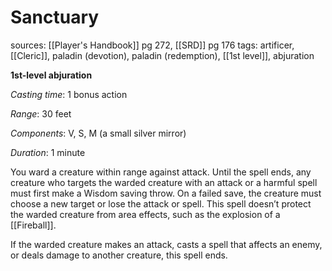 # Sanctuary
sources: [[Player's Handbook]] pg 272, [[SRD]] pg 176
tags: artificer, [[Cleric]], paladin (devotion), paladin (redemption), [[1st level]], abjuration

**1st-level abjuration**

*Casting time*: 1 bonus action

*Range*: 30 feet

*Components*: V, S, M (a small silver mirror)

*Duration*: 1 minute

You ward a creature within range against attack. Until the spell ends, any creature who targets the warded creature with an attack or a harmful spell must first make a Wisdom saving throw. On a failed save, the creature must choose a new target or lose the attack or spell. This spell doesn’t protect the warded creature from area effects, such as the explosion of a [[Fireball]].

If the warded creature makes an attack, casts a spell that affects an enemy, or deals damage to another creature, this spell ends.
